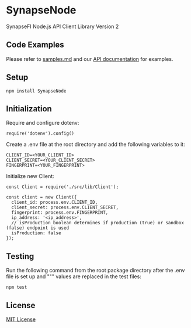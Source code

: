 # SynapseNode
SynapseFI Node.js API Client Library Version 2

## Code Examples
Please refer to [samples.md](samples.md) and our [API documentation](https://docs.synapsefi.com) for examples.

## Setup
```
npm install SynapseNode
```

## Initialization
Require and configure dotenv:
```
require('dotenv').config()
```
Create a .env file at the root directory and add the following variables to it:
```
CLIENT_ID=<YOUR_CLIENT_ID>
CLIENT_SECRET=<YOUR_CLIENT_SECRET>
FINGERPRINT=<YOUR_FINGERPRINT>
```
Initialize new Client:
```
const Client = require('./src/lib/Client');

const client = new Client({
  client_id: process.env.CLIENT_ID,
  client_secret: process.env.CLIENT_SECRET,
  fingerprint: process.env.FINGERPRINT,
  ip_address: '<ip_address>',
  // isProduction boolean determines if production (true) or sandbox (false) endpoint is used
  isProduction: false
});
```

## Testing
Run the following command from the root package directory after the .env file is set up and "<ID>"" values are replaced in the test files:
```
npm test
```

## License
[MIT License](LICENSE)
